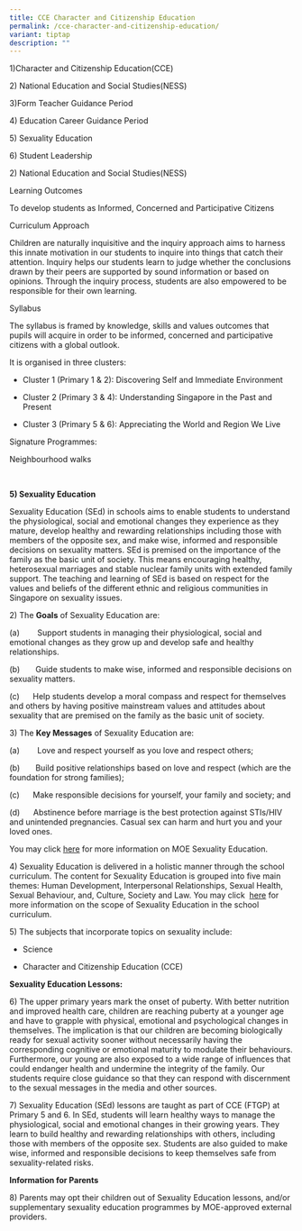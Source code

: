 ```yaml
---
title: CCE Character and Citizenship Education
permalink: /cce-character-and-citizenship-education/
variant: tiptap
description: ""
---
```

<p>1)Character and Citizenship Education(CCE)</p>
<p>2) National Education and Social Studies(NESS)</p>
<p>3)Form Teacher Guidance Period</p>
<p>4) Education Career Guidance Period</p>
<p>5) Sexuality Education</p>
<p>6) Student Leadership</p>
<p></p>
<p>2) National Education and Social Studies(NESS)</p>
<p>Learning Outcomes</p>
<p>To develop students as Informed, Concerned and Participative Citizens</p>
<p>Curriculum Approach</p>
<p>Children are naturally inquisitive and the inquiry approach aims to harness
this innate motivation in our students to inquire into things that catch
their attention. Inquiry helps our students learn to judge whether the
conclusions drawn by their peers are supported by sound information or
based on opinions. Through the inquiry process, students are also empowered
to be responsible for their own learning.</p>
<p>Syllabus</p>
<p>The syllabus is framed by knowledge, skills and values outcomes that pupils
will acquire in order to be informed, concerned and participative citizens
with a global outlook.</p>
<p>It is organised in three clusters:</p>
<ul data-tight="true" class="tight">
<li>
<p>Cluster 1 (Primary 1 &amp; 2): Discovering Self and Immediate Environment</p>
</li>
<li>
<p>Cluster 2 (Primary 3 &amp; 4): Understanding Singapore in the Past and
Present</p>
</li>
<li>
<p>Cluster 3 (Primary 5 &amp; 6): Appreciating the World and Region We Live</p>
</li>
</ul>
<p>Signature Programmes:</p>
<p>Neighbourhood walks</p>
<p>&nbsp;</p>
<p></p>
<p><strong>5) Sexuality Education</strong>
</p>
<p>Sexuality Education (SEd) in schools aims to enable students to understand
the physiological, social and emotional changes they experience as they
mature, develop healthy and rewarding relationships including those with
members of the opposite sex, and make wise, informed and responsible decisions
on sexuality matters. SEd is premised on the importance of the family as
the basic unit of society. This means encouraging healthy, heterosexual
marriages and stable nuclear family units with extended family support.
The teaching and learning of SEd is based on respect for the values and
beliefs of the different ethnic and religious communities in Singapore
on sexuality issues.</p>
<p>2) The&nbsp;<strong>Goals</strong>&nbsp;of Sexuality Education are:</p>
<p>(a)&nbsp; &nbsp;&nbsp;&nbsp;&nbsp; &nbsp;Support students in managing
their physiological, social and emotional changes as they grow up and develop
safe and healthy relationships.</p>
<p>(b)&nbsp;&nbsp;&nbsp;&nbsp;&nbsp; &nbsp;Guide students to make wise, informed
and responsible decisions on sexuality matters.</p>
<p>(c)&nbsp;&nbsp;&nbsp; &nbsp;&nbsp;Help students develop a moral compass
and respect for themselves and others by having positive mainstream values
and attitudes about sexuality that are premised on the family as the basic
unit of society.</p>
<p>3) The&nbsp;<strong>Key Messages</strong>&nbsp;of Sexuality Education
are:</p>
<p>(a)&nbsp;&nbsp; &nbsp;&nbsp;&nbsp; &nbsp;Love and respect yourself as
you love and respect others;</p>
<p>(b)&nbsp;&nbsp;&nbsp;&nbsp;&nbsp; &nbsp;Build positive relationships based
on love and respect (which are the foundation for strong families);</p>
<p>(c)&nbsp;&nbsp;&nbsp;&nbsp; &nbsp;Make responsible decisions for yourself,
your family and society; and</p>
<p>(d)&nbsp;&nbsp;&nbsp;&nbsp; &nbsp;Abstinence before marriage is the best
protection against STIs/HIV and unintended pregnancies. Casual sex can
harm and hurt you and your loved ones.</p>
<p>You may click&nbsp;<a href="https://go.gov.sg/moe-sexuality-education" rel="noopener noreferrer nofollow" target="_blank">here</a>&nbsp;for more
information on MOE Sexuality Education.</p>
<p>4) Sexuality Education is delivered in a holistic manner through the school
curriculum. The content for Sexuality Education is grouped into five main
themes: Human Development, Interpersonal Relationships, Sexual Health,
Sexual Behaviour, and, Culture, Society and Law. You may click&nbsp;
<a href="https://go.gov.sg/moe-sexuality-education-scope" rel="noopener noreferrer nofollow" target="_blank">here</a>&nbsp;for more information on the scope of Sexuality Education
in the school curriculum.</p>
<p>5) The subjects that incorporate topics on sexuality include:</p>
<ul data-tight="true" class="tight">
<li>
<p>Science</p>
</li>
<li>
<p>Character and Citizenship Education (CCE)</p>
</li>
</ul>
<p><strong>Sexuality Education Lessons:</strong>
</p>
<p>6) The upper primary years mark the onset of puberty. With better nutrition
and improved health care, children are reaching puberty at a younger age
and have to grapple with physical, emotional and psychological changes
in themselves. The implication is that our children are becoming biologically
ready for sexual activity sooner without necessarily having the corresponding
cognitive or emotional maturity to modulate their behaviours. Furthermore,
our young are also exposed to a wide range of influences that could endanger
health and undermine the integrity of the family. Our students require
close guidance so that they can respond with discernment to the sexual
messages in the media and other sources.</p>
<p>7) Sexuality Education (SEd) lessons are taught as part of CCE (FTGP)
at Primary 5 and 6. In SEd, students will learn healthy ways to manage
the physiological, social and emotional changes in their growing years.
They learn to build healthy and rewarding relationships with others, including
those with members of the opposite sex. Students are also guided to make
wise, informed and responsible decisions to keep themselves safe from sexuality-related
risks.</p>
<p><strong>Information for Parents</strong>
</p>
<p>8) Parents may opt their children out of Sexuality Education lessons,
and/or supplementary sexuality education programmes by MOE-approved external
providers.</p>
<p></p>
<p></p>